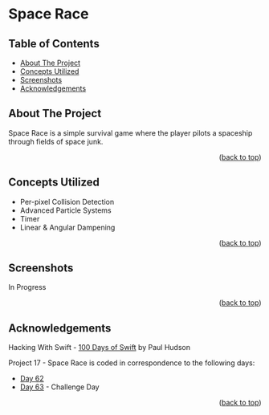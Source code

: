 # Space Race


<!-- Table of Contents -->
## Table of Contents
* [About The Project](#about-the-project)
* [Concepts Utilized](#concepts-utilized)
* [Screenshots](#screenshots)
* [Acknowledgements](#acknowledgements)


<!-- ABOUT THE PROJECT -->
## About The Project

Space Race is a simple survival game where the player pilots a spaceship through fields of space junk.

<p align="right">(<a href="#top">back to top</a>)</p>


<!-- CONCEPTS UTILIZED -->
## Concepts Utilized
* Per-pixel Collision Detection
* Advanced Particle Systems
* Timer
* Linear & Angular Dampening

<p align="right">(<a href="#top">back to top</a>)</p>


<!-- SCREENSHOTS -->
## Screenshots
In Progress

<p align="right">(<a href="#top">back to top</a>)</p>


<!-- ACKNOWLEDGEMENTS -->
## Acknowledgements
Hacking With Swift - [100 Days of Swift] by Paul Hudson

Project 17 - Space Race is coded in correspondence to the following days:
* [Day 62]
* [Day 63] - Challenge Day

<p align="right">(<a href="#top">back to top</a>)</p>



<!-- MARKDOWN LINKS & IMAGES -->
<!-- https://www.markdownguide.org/basic-syntax/#reference-style-links -->
[100 Days of Swift]: https://www.hackingwithswift.com/100 (100 Days of Swift)
[Day 62]: https://www.hackingwithswift.com/100/62
[Day 63]: https://www.hackingwithswift.com/100/63
